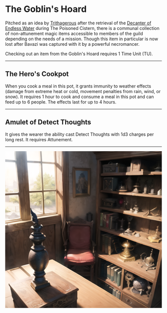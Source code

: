 # The Goblin's Hoard

Pitched as an idea by [Trithagerous](../../npcs/guild/Trithagerous) after the retrieval of the [Decanter of Endless Water](https://www.dndbeyond.com/magic-items/4615-decanter-of-endless-water) during The Poisoned Cistern, there is a communal collection of non-attunement magic items accessible to members of the guild depending on the needs of a mission. Though this item in particular is now lost after Bavazi was captured with it by a powerful necromancer.

Checking out an item from the Goblin's Hoard requires 1 Time Unit (TU).

---

## The Hero's Cookpot

When you cook a meal in this pot, it grants immunity to weather effects (damage from extreme heat or cold, movement penalties from rain, wind, or snow).
It requires 1 hour to cook and consume a meal in this pot and can feed up to 6 people.
The effects last for up to 4 hours.

---

## Amulet of Detect Thoughts

It gives the wearer the ability cast Detect Thoughts with 1d3 charges per long rest. It requires Attunement.

---

![corner with a comfy chair and a shelf of magical wondrous items](the_goblin_hoard.png)
